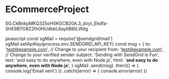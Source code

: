# ECommerceProject

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

javascript
const sgMail = require('@sendgrid/mail')
sgMail.setApiKey(process.env.SENDGRID_API_KEY)
const msg = {
to: 'test@example.com', // Change to your recipient
from: 'test@example.com', // Change to your verified sender
subject: 'Sending with SendGrid is Fun',
text: 'and easy to do anywhere, even with Node.js',
html: '<strong>and easy to do anywhere, even with Node.js</strong>',
}
sgMail
.send(msg)
.then(() => {
console.log('Email sent')
})
.catch((error) => {
console.error(error)
})
